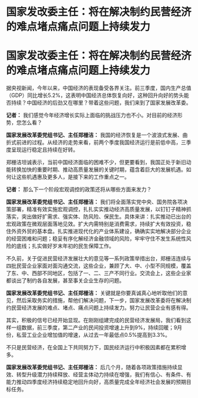 # 国家发改委主任：将在解决制约民营经济的难点堵点痛点问题上持续发力

# 国家发改委主任：将在解决制约民营经济的难点堵点痛点问题上持续发力

据央视新闻，今年以来，中国经济的表现备受各界关注。前三季度，国内生产总值（GDP）同比增长5.2%，这表明中国经济总体恢复向好，这种回升向好的势头能否持续？中国经济的后劲又在哪里？带着这些问题，我们来到了国家发展改革委。

**记者：** 我们感觉今年经济增长实际上面临的挑战压力也不小。对目前的经济形势，您怎么看？

**国家发展改革委党组书记、主任郑栅洁：**
我国的经济恢复是一个波浪式发展、曲折式前进的过程。从经济的走势来看，前两个季度我国经济运行是前低中高，三季度呈现运行稳定且持续在好转。

郑栅洁坦诚表示，当前中国经济面临的困难不少，但更要看到，我国正处于新旧动能转换加快的重要时期、推动高质量发展的关键时期，蕴含着巨大的发展机遇。如何让这些机遇惠及更多人，是接下来的工作重点之一。

**记者：** 那么下一个阶段宏观调控的政策还将从哪些方面来发力？

**国家发展改革委党组书记、主任郑栅洁：**
我们将全面落实党中央、国务院各项决策部署，精准有效实施宏观调控，扎扎实实推动经济高质量发展，以钉钉子精神抓落实，突出做好扩需求、强实体、防风险、保民生。具体来讲：扎实推动已出台的宏观政策在微观层面落地见效。扩大内需特别是消费需求，持续扩大有效投资，稳住外资外贸的基本盘。扎实推进现代化的产业体系建设，确确实实地解决部分企业的经营困难和问题；稳妥有序化解经济金融领域的风险，牢牢守住不发生系统性风险的底线；扎实做好岁末年初的民生保障工作。

不久前，关于促进民营经济发展壮大的意见等一系列政策举措出台，郑栅洁连续与四批民营企业家面对面沟通交流，这些企业，兼顾了大、中、小型不同规模，覆盖了东、中、西部不同地区，包括了一、二、三产不同行业。交流会上，这些企业家都谈出了制约各自发展，甚至事关企业生存的问题。

**国家发展改革委党组书记、主任郑栅洁：**
关键就是你要真诚真心地听取他们的意见，然后采取务实的措施，帮他们解决问题，下一步，国家发展改革委将在解决制约民营经济发展的难点、堵点、痛点问题上持续发力。努力让民营企业有感有得。

其实，积极的信号已经开始显现。在刚刚组建完成的民营经济发展局，我们看到这样一组数据，前三季度，第二产业的民间投资增速上升到9%，持续回暖；9月份，私营工业企业增加值的增速，从过去一年最低点0.5%提高到3.3%。

不只是民营经济，在全国上下共同努力下，国民经济运行中积极因素都在累积增多。

**国家发展改革委党组书记、主任郑栅洁：**
后几个月，随着各项政策措施持续显效、转型升级潜力持续释放、经营主体动力持续在增强，我们有信心、有条件、有能力推动四季度经济持续稳定地回升向好，高质量完成全年经济社会发展的预期目标任务。

